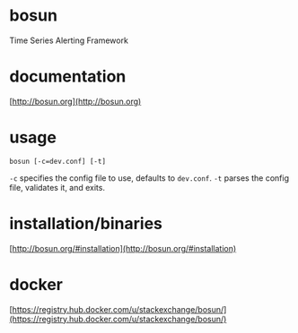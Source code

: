 # bosun

Time Series Alerting Framework

# documentation

[http://bosun.org](http://bosun.org)

# usage

`bosun [-c=dev.conf] [-t]`

`-c` specifies the config file to use, defaults to `dev.conf`. `-t` parses the config file, validates it, and exits.

# installation/binaries

[http://bosun.org/#installation](http://bosun.org/#installation)

# docker

[https://registry.hub.docker.com/u/stackexchange/bosun/](https://registry.hub.docker.com/u/stackexchange/bosun/)
